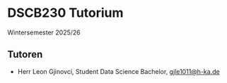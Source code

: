 # DSCB230 Tutorium
Wintersemester 2025/26

## Tutoren
- Herr Leon Gjinovci, Student Data Science Bachelor, gjle1011@h-ka.de
